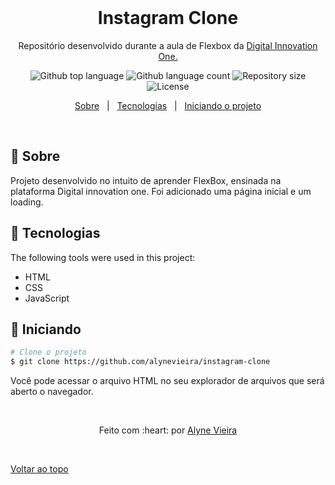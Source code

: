<div align="center" id="top">&#xa0; </div>

<h1 align="center">Instagram Clone</h1>
<p align="center">Repositório desenvolvido durante a aula de Flexbox da <a href="https://digitalinnovation.one/">Digital Innovation One.</a>
</p>
<p align="center">
  <img alt="Github top language" src="https://img.shields.io/github/languages/top/alynevieira/instagram-clone?color=56BEB8">

  <img alt="Github language count" src="https://img.shields.io/github/languages/count/alynevieira/instagram-clone?color=56BEB8">

  <img alt="Repository size" src="https://img.shields.io/github/repo-size/alynevieira/instagram-clone?color=56BEB8">

  <img alt="License" src="https://img.shields.io/github/license/alynevieira/instagram-clone?color=56BEB8">

</p>

<p align="center">
  <a href="#dart-sobre">Sobre</a> &#xa0; | &#xa0; 
  <a href="#rocket-tecnologias">Tecnologias</a> &#xa0; | &#xa0;
  <a href="#checkered_flag-iniciando">Iniciando o projeto</a>
</p>

<br>

## :dart: Sobre ##

Projeto desenvolvido no intuito de aprender FlexBox, ensinada na plataforma Digital innovation one. Foi adicionado uma página inicial e um loading.

## :rocket: Tecnologias ##

The following tools were used in this project:

- HTML
- CSS
- JavaScript

## :checkered_flag: Iniciando ##

```bash
# Clone o projeto
$ git clone https://github.com/alynevieira/instagram-clone
```
Você pode acessar o arquivo HTML no seu explorador de arquivos que será aberto o navegador.

&#xa0;
<p align="center">
Feito com :heart: por <a href="https://github.com/alynevieira" target="_blank">Alyne Vieira</a>
</p>
&#xa0;

<a href="#top">Voltar ao topo</a>
